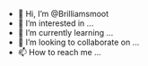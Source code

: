 - 👋 Hi, I’m @Brilliamsmoot
- 👀 I’m interested in ...
- 🌱 I’m currently learning ...
- 💞️ I’m looking to collaborate on ...
- 📫 How to reach me ...

<!---
Brilliamsmoot/Brilliamsmoot is a ✨ special ✨ repository because its `README.md` (this file) appears on your GitHub profile.
You can click the Preview link to take a look at your changes.
--->
